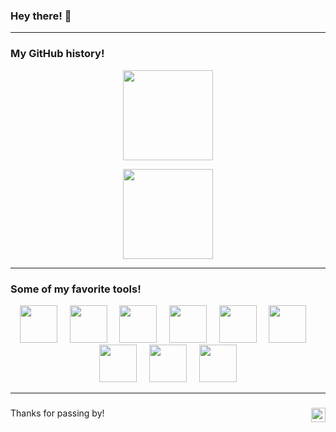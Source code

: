 ### Hey there! 👋

---

### My GitHub history!
<p align="center">
  <picture><img height="144" src="https://github-readme-stats.vercel.app/api?username=lucas-ht&show_icons=true&theme=apprentice&hide=contribs,prs"/></picture>
</p>

<p align="center">
  <picture><img height="144" src="/../snake/snake.svg"/></picture>
</p>

---

### Some of my favorite tools!
<p align="center">
  <picture><img height="60" src="https://cdn.jsdelivr.net/gh/devicons/devicon/icons/vscode/vscode-original.svg"/></picture>
  &nbsp;&nbsp;&nbsp;
  <picture><img height="60" src="https://cdn.jsdelivr.net/gh/devicons/devicon/icons/python/python-original.svg"/></picture>
  &nbsp;&nbsp;&nbsp;
  <picture><img height="60" src="https://cdn.jsdelivr.net/gh/devicons/devicon/icons/c/c-original.svg"/></picture>
  &nbsp;&nbsp;&nbsp;
  <picture><img height="60" src="https://cdn.jsdelivr.net/gh/devicons/devicon/icons/cplusplus/cplusplus-original.svg"/></picture>
  &nbsp;&nbsp;&nbsp;
  <picture><img height="60" src="https://cdn.jsdelivr.net/gh/devicons/devicon/icons/git/git-original.svg"/></picture>
  &nbsp;&nbsp;&nbsp;
  <picture><img height="60" src="https://cdn.jsdelivr.net/gh/devicons/devicon/icons/nextjs/nextjs-original.svg"/></picture>
  &nbsp;&nbsp;&nbsp;
  <picture><img height="60" src="https://cdn.jsdelivr.net/gh/devicons/devicon/icons/react/react-original.svg"/></picture>
  &nbsp;&nbsp;&nbsp;
  <picture><img height="60" src="https://cdn.jsdelivr.net/gh/devicons/devicon/icons/mysql/mysql-original.svg"/></picture>
  &nbsp;&nbsp;&nbsp;
  <picture><img height="60" src="https://cdn.jsdelivr.net/gh/devicons/devicon/icons/apple/apple-original.svg"/></picture>
</p>

---

###
Thanks for passing by! <picture><img height="23" align="right" src="https://komarev.com/ghpvc/?username=lucas-ht&color=blue"/></picture>
